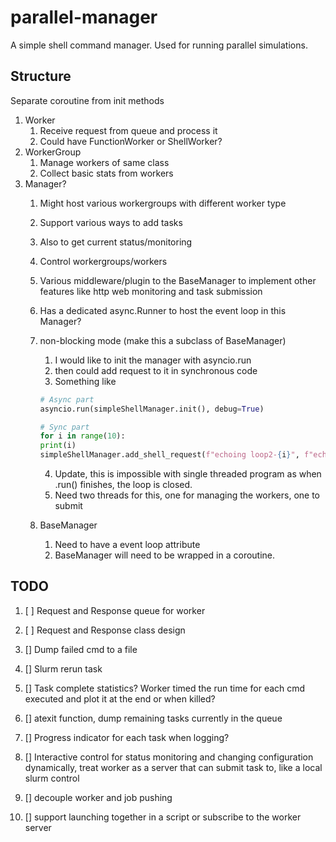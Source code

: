 # parallel-manager

A simple shell command manager. Used for running parallel simulations.

## Structure

Separate coroutine from init methods

1. Worker
   1. Receive request from queue and process it
   2. Could have FunctionWorker or ShellWorker?
2. WorkerGroup
   1. Manage workers of same class
   2. Collect basic stats from workers
3. Manager?
   1. Might host various workergroups with different worker type
   2. Support various ways to add tasks
   3. Also to get current status/monitoring
   4. Control workergroups/workers
   5. Various middleware/plugin to the BaseManager to implement other features like http web monitoring and task submission
   6. Has a dedicated async.Runner to host the event loop in this Manager?
   7. non-blocking mode (make this a subclass of BaseManager)
      1. I would like to init the manager with asyncio.run
      2. then could add request to it in synchronous code
      3. Something like

        ```python
        # Async part
        asyncio.run(simpleShellManager.init(), debug=True)

        # Sync part
        for i in range(10):
        print(i)
        simpleShellManager.add_shell_request(f"echoing loop2-{i}", f"echo {i}")
        ```
      4. Update, this is impossible with single threaded program as when .run() finishes, the loop is closed.
      5. Need two threads for this, one for managing the workers, one to submit
   8. BaseManager
      1. Need to have a event loop attribute
      2. BaseManager will need to be wrapped in a coroutine.

## TODO

1. [ ] Request and Response queue for worker
2. [ ] Request and Response class design

3. [] Dump failed cmd to a file
4. [] Slurm rerun task
5. [] Task complete statistics? Worker timed the run time for each cmd executed and plot it at the end or when killed?
6. [] atexit function, dump remaining tasks currently in the queue
7. [] Progress indicator for each task when logging?
8. [] Interactive control for status monitoring and changing configuration dynamically, treat worker as a server that can submit task to, like a local slurm control
9. [] decouple worker and job pushing
10. [] support launching together in a script or subscribe to the worker server

